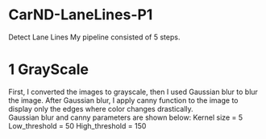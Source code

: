 # CarND-LaneLines-P1
Detect Lane Lines
My pipeline consisted of 5 steps.
# 1 GrayScale
First, I converted the images to grayscale, then I used Gaussian blur to blur the image. After Gaussian blur, I apply canny function to the image to display only the edges where color changes drastically.\
Gaussian blur and canny parameters are shown below:
Kernel size = 5
Low_threshold = 50
High_threshold = 150
